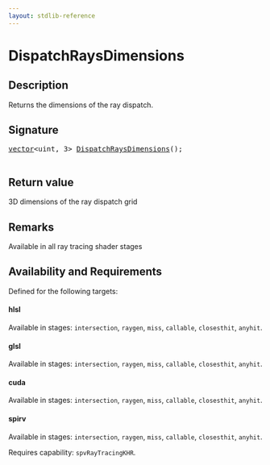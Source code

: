 ```yaml
---
layout: stdlib-reference
---
```


# DispatchRaysDimensions

## Description

Returns the dimensions of the ray dispatch.



## Signature 

<pre>
<a href="index.html" class="code_type">vector</a>&lt;<span class="code_keyword">uint</span>, 3&gt; <a href="dispatchraysdimensions-08c.html">DispatchRaysDimensions</a>();

</pre>

## Return value
3D dimensions of the ray dispatch grid

## Remarks
Available in all ray tracing shader stages


## Availability and Requirements

Defined for the following targets:

#### hlsl
Available in stages: `intersection`, `raygen`, `miss`, `callable`, `closesthit`, `anyhit`.

#### glsl
Available in stages: `intersection`, `raygen`, `miss`, `callable`, `closesthit`, `anyhit`.

#### cuda
Available in stages: `intersection`, `raygen`, `miss`, `callable`, `closesthit`, `anyhit`.

#### spirv
Available in stages: `intersection`, `raygen`, `miss`, `callable`, `closesthit`, `anyhit`.

Requires capability: `spvRayTracingKHR`.


